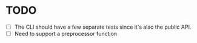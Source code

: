 # TODO
- [ ] The CLI should have a few separate tests since it's also the public API.
- [ ] Need to support a preprocessor function

